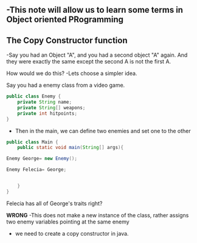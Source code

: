 -This note will allow us to learn some terms in Object oriented PRogramming
------------------------------------------------------

The Copy Constructor function
-----------------------------------------

-Say you had an Object  "A", and you had a second object "A" again. And they were exactly the same except the second A is not the first A.


How would we do this?
-Lets choose a simpler idea.

Say you had a enemy class from a video game.

```java
public class Enemy {
    private String name;
    private String[] weapons;
    private int hitpoints;
}
```

- Then in the main, we can define two enemies and set one to the other

```java
public class Main {
    public static void main(String[] args){

Enemy George= new Enemy();

Enemy Felecia= George;


    }
}
```

Felecia has all of George's traits right?

**WRONG**
-This does not make a new instance of the class, rather assigns two enemy variables pointing at the same enemy

- we need to create a copy constructor in java.

